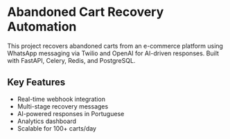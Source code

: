 # Abandoned Cart Recovery Automation

This project recovers abandoned carts from an e-commerce platform using WhatsApp messaging via Twilio and OpenAI for AI-driven responses. Built with FastAPI, Celery, Redis, and PostgreSQL.

## Key Features
- Real-time webhook integration
- Multi-stage recovery messages
- AI-powered responses in Portuguese
- Analytics dashboard
- Scalable for 100+ carts/day
